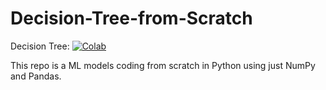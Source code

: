 # Decision-Tree-from-Scratch



Decision Tree: [![Colab](https://upload.wikimedia.org/wikipedia/commons/thumb/d/d0/Google_Colaboratory_SVG_Logo.svg/32px-Google_Colaboratory_SVG_Logo.svg.png)](https://colab.research.google.com/drive/17CN_GwgMRPQBNEDd-kvL2VVa_EeYBX2K?usp=sharing)

This repo is a ML models coding from scratch in Python using just NumPy and Pandas. 


